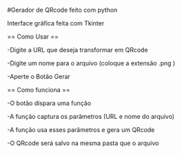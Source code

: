 #Gerador de QRcode feito com python

Interface gráfica feita com Tkinter


== Como Usar ==

-Digite a URL que deseja transformar em QRcode

-Digite um nome para o arquivo (coloque a extensão .png )

-Aperte o Botão Gerar


== Como funciona ==

-O botão dispara uma função

-A função captura os parâmetros (URL e nome do arquivo)

-A função usa esses parâmetros e gera um QRcode

-O QRcode será salvo na mesma pasta que o arquivo